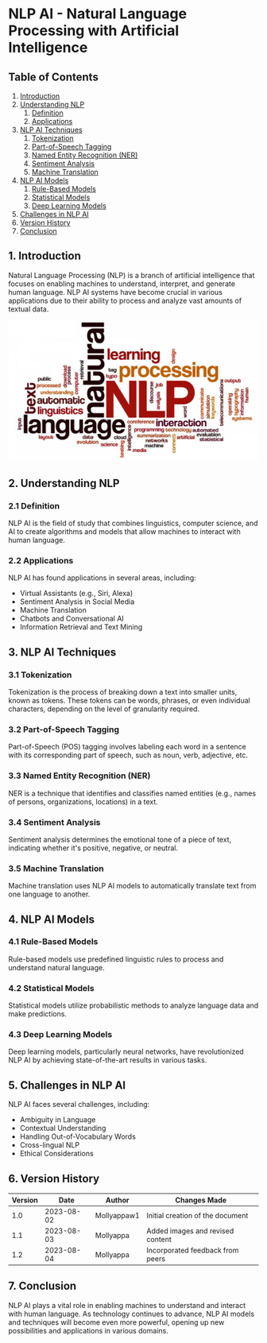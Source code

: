 # NLP AI - Natural Language Processing with Artificial Intelligence

## Table of Contents

1. [Introduction](#introduction)
2. [Understanding NLP](#understanding-nlp)
    1. [Definition](#definition)
    2. [Applications](#applications)
3. [NLP AI Techniques](#nlp-ai-techniques)
    1. [Tokenization](#tokenization)
    2. [Part-of-Speech Tagging](#part-of-speech-tagging)
    3. [Named Entity Recognition (NER)](#named-entity-recognition)
    4. [Sentiment Analysis](#sentiment-analysis)
    5. [Machine Translation](#machine-translation)
4. [NLP AI Models](#nlp-ai-models)
    1. [Rule-Based Models](#rule-based-models)
    2. [Statistical Models](#statistical-models)
    3. [Deep Learning Models](#deep-learning-models)
5. [Challenges in NLP AI](#challenges-in-nlp-ai)
6. [Version History](#version-history)
7. [Conclusion](#conclusion)

## 1. Introduction <a name="introduction"></a>

Natural Language Processing (NLP) is a branch of artificial intelligence that focuses on enabling machines to understand, interpret, and generate human language. NLP AI systems have become crucial in various applications due to their ability to process and analyze vast amounts of textual data.

![](./media/Natural-Language-ProcessinG.png)

## 2. Understanding NLP <a name="understanding-nlp"></a>

### 2.1 Definition <a name="definition"></a>

NLP AI is the field of study that combines linguistics, computer science, and AI to create algorithms and models that allow machines to interact with human language.

### 2.2 Applications <a name="applications"></a>

NLP AI has found applications in several areas, including:

- Virtual Assistants (e.g., Siri, Alexa)
- Sentiment Analysis in Social Media
- Machine Translation
- Chatbots and Conversational AI
- Information Retrieval and Text Mining

## 3. NLP AI Techniques <a name="nlp-ai-techniques"></a>

### 3.1 Tokenization <a name="tokenization"></a>

Tokenization is the process of breaking down a text into smaller units, known as tokens. These tokens can be words, phrases, or even individual characters, depending on the level of granularity required.

### 3.2 Part-of-Speech Tagging <a name="part-of-speech-tagging"></a>

Part-of-Speech (POS) tagging involves labeling each word in a sentence with its corresponding part of speech, such as noun, verb, adjective, etc.

### 3.3 Named Entity Recognition (NER) <a name="named-entity-recognition"></a>

NER is a technique that identifies and classifies named entities (e.g., names of persons, organizations, locations) in a text.

### 3.4 Sentiment Analysis <a name="sentiment-analysis"></a>

Sentiment analysis determines the emotional tone of a piece of text, indicating whether it's positive, negative, or neutral.

### 3.5 Machine Translation <a name="machine-translation"></a>

Machine translation uses NLP AI models to automatically translate text from one language to another.

## 4. NLP AI Models <a name="nlp-ai-models"></a>

### 4.1 Rule-Based Models <a name="rule-based-models"></a>

Rule-based models use predefined linguistic rules to process and understand natural language.

### 4.2 Statistical Models <a name="statistical-models"></a>

Statistical models utilize probabilistic methods to analyze language data and make predictions.

### 4.3 Deep Learning Models <a name="deep-learning-models"></a>

Deep learning models, particularly neural networks, have revolutionized NLP AI by achieving state-of-the-art results in various tasks.

## 5. Challenges in NLP AI <a name="challenges-in-nlp-ai"></a>

NLP AI faces several challenges, including:

- Ambiguity in Language
- Contextual Understanding
- Handling Out-of-Vocabulary Words
- Cross-lingual NLP
- Ethical Considerations

## 6. Version History <a name="version-history"></a>

| Version | Date       | Author           | Changes Made                    |
| ------- | ---------- | ---------------- | -------------------------------- |
| 1.0     | 2023-08-02 | Mollyappaw1     | Initial creation of the document |
| 1.1     | 2023-08-03 | Mollyappa      | Added images and revised content |
| 1.2     | 2023-08-04 | Mollyappa      | Incorporated feedback from peers |

## 7. Conclusion <a name="conclusion"></a>

NLP AI plays a vital role in enabling machines to understand and interact with human language. As technology continues to advance, NLP AI models and techniques will become even more powerful, opening up new possibilities and applications in various domains.